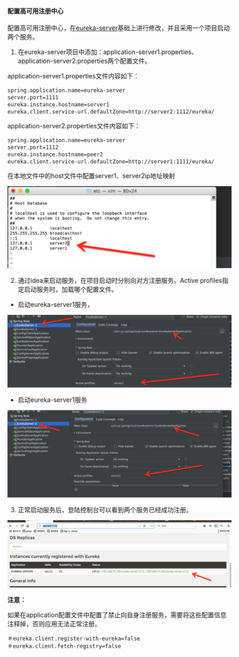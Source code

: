 #### 配置高可用注册中心

配置高可用注册中心，在[eureka-server](https://github.com/yongyanGit/springclouddemo)基础上进行修改，并且采用一个项目启动两个服务。

1. 在eureka-server项目中添加：application-server1.properties、application-server2.properties两个配置文件。

application-server1.properties文件内容如下：

```
spring.application.name=eureka-server
server.port=1111
eureka.instance.hostname=server1
eureka.client.service-url.defaultZone=http://server2:1112/eureka/
```

application-server2.properties文件内容如下：

```
spring.application.name=eureka-server
server.port=1112
eureka.instance.hostname=peer2
eureka.client.service-url.defaultZone=http://server1:1111/eureka/
```

在本地文件中的host文件中配置server1、server2ip地址映射

![host](../images/host.png)



2. 通过idea来启动服务，在项目启动时分别向对方注册服务。Active profiles指定启动服务时，加载哪个配置文件。

* 启动eureka-server1服务，

![eureka-server1](../images/server1.png)

* 启动eureka-server1服务

![eureka-server2](../images/server2.png)



3. 正常启动服务后，登陆控制台可以看到两个服务已经成功注册。

![eureka](../images/eurekaserver.png)



**注意：**

如果在application配置文件中配置了禁止向自身注册服务，需要将这些配置信息注释掉，否则应用无法正常注册。

```
＃eureka.client.register-with-eureka=false
＃eureka.client.fetch-registry=false
```
